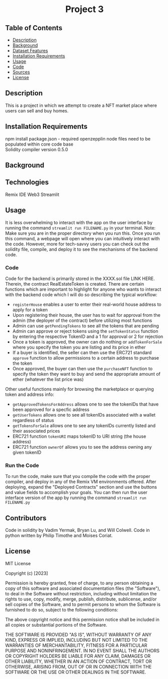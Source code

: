<h1 align="center">Project 3</h1>

## Table of Contents

- [Description](#description)
- [Background](#background)
- [Dataset Features](#dataset_features)
- [Installation Requirements](#installation-requirements)
- [Usage](#usage)
- [Code](#code)
- [Sources](#sources)
- [License](#license)

## Description
This is a project in which we attempt to create a NFT market place where users can sell and buy homes.

## Installation Requirements
npm install package.json - required openzepplin node files need to be populated within core code base<br />
Solidity compiler version 0.5.0

## Background

## Technologies
Remix IDE
Web3
Streamlit


## Usage
It is less overwhelming to interact with the app on the user interface by running the command `streamlit run FILENAME.py` in your terminal. Note: Make sure you are in the proper directory when you run this. Once you run this command, a webpage will open where you can intuitively interact with the code. However, more for tech-savvy users you can check out the solidity file, compile, and deploy it to see the mechanisms of the backend code.

### Code
Code for the backend is primarily stored in the XXXX.sol file LINK HERE. Therein, the contract RealEstateToken is created.
There are certain functions which are important to highlight for anyone who wants to interact with the backend code which I will do so describing the typical workflow:

- `registerHouse` enables a user to enter their real-world house address to apply for a token
- Upon registering their house, the user has to wait for approval from the admin (the deployer of the contract) before utilizing most functions
- Admin can use `getPendingTokens` to see all the tokens that are pending
- Admin can approve or reject tokens using the `setTokenStatus` function by entering the respective TokenID and a 1 for approval or 2 for rejection
- Once a token is approved, the owner can do nothing or `addTokenForSale` where you specify the token you are listing and its price in ether
- If a buyer is identified, the seller can then use the ERC721 standard `approve` function to allow permissions to a certain address to purchase the token
- Once approved, the buyer can then use the `purchaseNFT` function to specify the token they want to buy and send the appropriate amount of ether (whatever the list price was)

Other useful functions mainly for browsing the marketplace or querying token and address info:
- `getApprovedTokensForAddress` allows one to see the tokenIDs that have been approved for a specfic address
- `getUserTokens` allows one to see all tokenIDs associated with a wallet regardless of status
- `getTokensForSale` allows one to see any tokenIDs currently listed and their associated prices
- ERC721 function `tokenURI` maps tokenID to URI string (the house address)
- ERC721 function `ownerOf` allows you to see the address owning any given tokenID





### Run the Code

To run the code, make sure that you compile the code with the proper compiler, and deploy in any of the Remix VM environments offered. After deploying, expand the "Deployed Contracts" section and use the buttons and value fields to accomplish your goals. You can then run the user interface version of the app by running the command `streamlit run FILENAME.py`

## Contributors

Code in solidity by Vadim Yermak, Bryan Lu, and Will Colwell. Code in python written by Philip Timothe and Moises Coriat.

## License

MIT License

Copyright (c) [2023]

Permission is hereby granted, free of charge, to any person obtaining a copy of this software and associated documentation files (the "Software"), to deal in the Software without restriction, including without limitation the rights to use, copy, modify, merge, publish, distribute, sublicense, and/or sell copies of the Software, and to permit persons to whom the Software is furnished to do so, subject to the following conditions:

The above copyright notice and this permission notice shall be included in all copies or substantial portions of the Software.

THE SOFTWARE IS PROVIDED "AS IS", WITHOUT WARRANTY OF ANY KIND, EXPRESS OR IMPLIED, INCLUDING BUT NOT LIMITED TO THE WARRANTIES OF MERCHANTABILITY, FITNESS FOR A PARTICULAR PURPOSE AND NONINFRINGEMENT. IN NO EVENT SHALL THE AUTHORS OR COPYRIGHT HOLDERS BE LIABLE FOR ANY CLAIM, DAMAGES OR OTHER LIABILITY, WHETHER IN AN ACTION OF CONTRACT, TORT OR OTHERWISE, ARISING FROM, OUT OF OR IN CONNECTION WITH THE SOFTWARE OR THE USE OR OTHER DEALINGS IN THE SOFTWARE.
